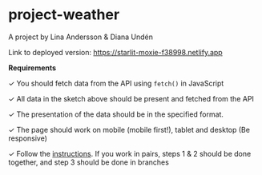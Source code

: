# project-weather

A project by Lina Andersson & Diana Undén

Link to deployed version: https://starlit-moxie-f38998.netlify.app

**Requirements**

 ✓ You should fetch data from the API using `fetch()` in JavaScript

 ✓ All data in the sketch above should be present and fetched from the API

 ✓ The presentation of the data should be in the specified format.

 ✓ The page should work on mobile (mobile first!), tablet and desktop (Be responsive)

 ✓ Follow the [instructions](https://github.com/Technigo/project-weather-app/blob/master/instructions.md). If you work in pairs, steps 1 & 2 should be done together, and step 3 should be done in branches
